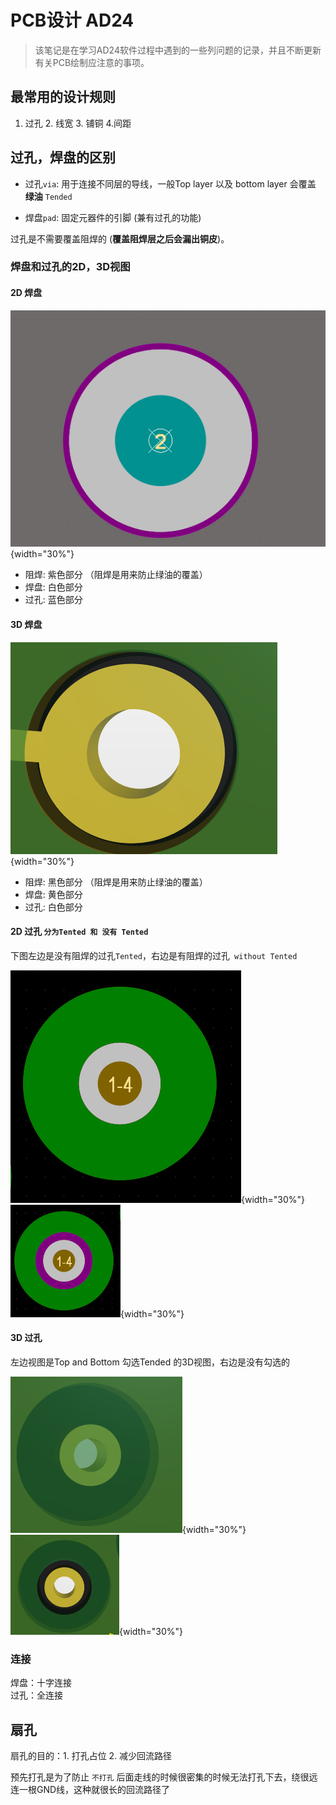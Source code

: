 # PCB设计 AD24

> 该笔记是在学习AD24软件过程中遇到的一些列问题的记录，并且不断更新有关PCB绘制应注意的事项。

## 最常用的设计规则

1. 过孔 2. 线宽 3. 铺铜 4.间距

## 过孔，焊盘的区别 

* 过孔```via```: 用于连接不同层的导线，一般Top layer 以及 bottom layer 会覆盖 **绿油** ```Tended``` 

* 焊盘```pad```: 固定元器件的引脚 (兼有过孔的功能)

过孔是不需要覆盖阻焊的 (**覆盖阻焊层之后会漏出铜皮**)。

### 焊盘和过孔的2D，3D视图

#### 2D 焊盘

![pad_2D](./images/pad_2D.png){width="30%"}

* 阻焊: 紫色部分 （阻焊是用来防止绿油的覆盖）
* 焊盘: 白色部分  
* 过孔: 蓝色部分   

#### 3D 焊盘

![pad_3D](./images/pad_3D.png){width="30%"}  

* 阻焊: 黑色部分 （阻焊是用来防止绿油的覆盖）
* 焊盘: 黄色部分  
* 过孔: 白色部分   

#### 2D 过孔 ```分为Tented 和 没有 Tented```

下图左边是没有阻焊的过孔```Tented```，右边是有阻焊的过孔``` without Tented```

![via_2D](./images/via_2D.png){width="30%"} ![via_2D_untented](./images/via_2D_untented.png){width="30%"} 


#### 3D 过孔  

左边视图是Top and Bottom 勾选Tended 的3D视图，右边是没有勾选的

![via_3D](./images/via_3D.png){width="30%"}  ![via_3D_untented](./images/via_3D_untented.png){width="30%"} 

### 连接

焊盘：十字连接  
过孔：全连接

## 扇孔

扇孔的目的：1. 打孔占位 2. 减少回流路径

预先打孔是为了防止 ```不打孔``` 后面走线的时候很密集的时候无法打孔下去，绕很远连一根GND线，这种就很长的回流路径了